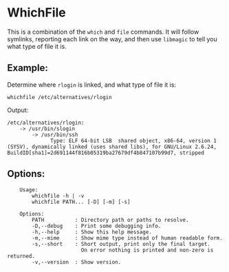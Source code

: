 WhichFile
=========

This is a combination of the `which` and `file` commands.
It will follow symlinks, reporting each link on the way, and then use
`libmagic` to tell you what type of file it is.


Example:
--------

Determine where `rlogin` is linked, and what type of file it is:
```
whichfile /etc/alternatives/rlogin
```

Output:
```
/etc/alternatives/rlogin:
    -> /usr/bin/slogin
        -> /usr/bin/ssh
              Type: ELF 64-bit LSB  shared object, x86-64, version 1 (SYSV), dynamically linked (uses shared libs), for GNU/Linux 2.6.24, BuildID[sha1]=2d691144f816b05319ba27679df4b847107b99d7, stripped
```

Options:
--------

```
    Usage:
        whichfile -h | -v
        whichfile PATH... [-D] [-m] [-s]

    Options:
        PATH          : Directory path or paths to resolve.
        -D,--debug    : Print some debugging info.
        -h,--help     : Show this help message.
        -m,--mime     : Show mime type instead of human readable form.
        -s,--short    : Short output, print only the final target.
                        On error nothing is printed and non-zero is returned.
        -v,--version  : Show version.
```
